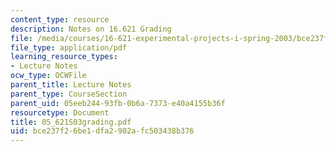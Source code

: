 ```yaml
---
content_type: resource
description: Notes on 16.621 Grading
file: /media/courses/16-621-experimental-projects-i-spring-2003/bce237f26be1dfa2902afc503438b376_05_621S03grading.pdf
file_type: application/pdf
learning_resource_types:
- Lecture Notes
ocw_type: OCWFile
parent_title: Lecture Notes
parent_type: CourseSection
parent_uid: 05eeb244-93fb-0b6a-7373-e40a4155b36f
resourcetype: Document
title: 05_621S03grading.pdf
uid: bce237f2-6be1-dfa2-902a-fc503438b376
---
```

